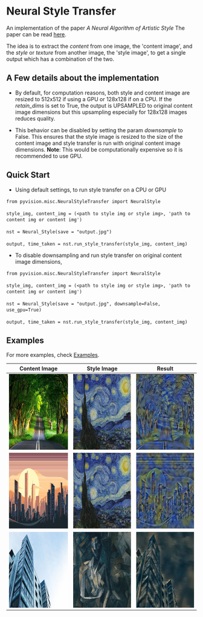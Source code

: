 # Neural Style Transfer

An implementation of the paper _A Neural Algorithm of Artistic Style_
The paper can be read [here](https://arxiv.org/pdf/1508.06576.pdf).

The idea is to extract the _content_ from one image, the 'content image', and the _style_ or _texture_ from another image, the 'style image', to get a single output which has a combination of the two.

## A Few details about the implementation

- By default, for computation reasons, both style and content image are resized to 512x512 if using a GPU or 128x128 if on a CPU. If the *retain_dims* is set to True, the output is UPSAMPLED to original content image dimensions but this upsampling especially for 128x128 images reduces quality.

- This behavior can be disabled by setting the param *downsample* to False. This ensures that the style image is resized to the size of the content image and style transfer is run with original content image dimensions. **Note**: This would be computationally expensive so it is recommended to use GPU.

## Quick Start

- Using default settings, to run style transfer on a CPU or GPU

```
from pyvision.misc.NeuralStyleTransfer import NeuralStyle

style_img, content_img = (<path to style img or style img>, 'path to content img or content img')

nst = Neural_Style(save = "output.jpg")

output, time_taken = nst.run_style_transfer(style_img, content_img)
```

- To disable downsampling and run style transfer on original content image dimensions,

```
from pyvision.misc.NeuralStyleTransfer import NeuralStyle

style_img, content_img = (<path to style img or style img>, 'path to content img or content img')

nst = Neural_Style(save = "output.jpg", downsample=False, use_gpu=True)

output, time_taken = nst.run_style_transfer(style_img, content_img)
```

## Examples

For more examples, check [Examples](https://github.com/pranjaldatta/PyVision/tree/nst/pyvision/misc/NeuralStyleTransfer/Examples).

Content Image | Style Image | Result |
:-------------: | :---------: | :-----: |
<img src="Examples/images/content2.jpg" height=200 width=200>| <img src="Examples/images/style1.jpg" height=200 width=200>| <img src="Examples/output/content2+style1.png" height=200 width=200> |
<img src="Examples/images/content5.jpg" height=200 width=200>| <img src="Examples/images/style1.jpg" height=200 width=200>| <img src="Examples/output/content5+style1.png" height=200 width=200> |
<img src="Examples/images/content6.jpeg" height=200 width=200>| <img src="Examples/images/style7.jpg" height=200 width=200>| <img src="Examples/output/content6+style7.png" height=200 width=200> |

